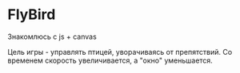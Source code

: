 # FlyBird

Знакомлюсь с js + canvas

Цель игры - управлять птицей, уворачиваясь от препятствий. Со временем скорость увеличивается, а "окно" уменьшается.

